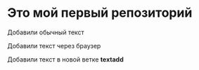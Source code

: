 # Это мой первый репозиторий

Добавили обычный текст

Добавили текст через браузер

Добавили текст в новой ветке **textadd**